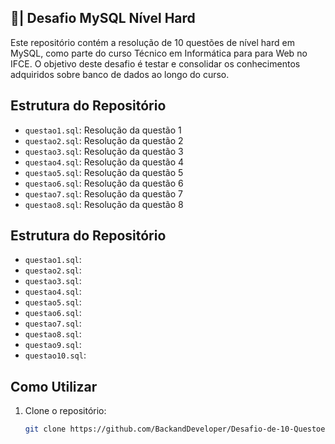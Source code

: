 ## 🎲| Desafio MySQL Nível Hard

Este repositório contém a resolução de 10 questões de nível hard em MySQL, como parte do curso Técnico em Informática para para Web no IFCE. O objetivo deste desafio é testar e consolidar os conhecimentos adquiridos sobre banco de dados ao longo do curso.

## Estrutura do Repositório

- `questao1.sql`: Resolução da questão 1
- `questao2.sql`: Resolução da questão 2
- `questao3.sql`: Resolução da questão 3
- `questao4.sql`: Resolução da questão 4
- `questao5.sql`: Resolução da questão 5
- `questao6.sql`: Resolução da questão 6
- `questao7.sql`: Resolução da questão 7
- `questao8.sql`: Resolução da questão 8



## Estrutura do Repositório

- `questao1.sql`: 
- `questao2.sql`:
- `questao3.sql`: 
- `questao4.sql`: 
- `questao5.sql`: 
- `questao6.sql`: 
- `questao7.sql`: 
- `questao8.sql`: 
- `questao9.sql`: 
- `questao10.sql`:

## Como Utilizar

1. Clone o repositório:
   ```bash
   git clone https://github.com/BackandDeveloper/Desafio-de-10-Questoes-Nivel-Hard-em-MySQL.git

